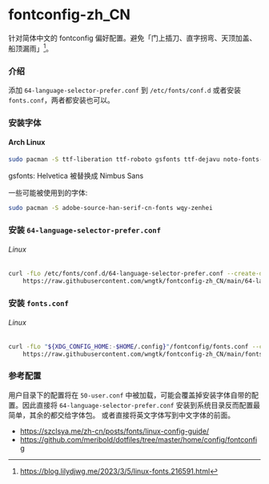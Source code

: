 # fontconfig-zh_CN

针对简体中文的 fontconfig 偏好配置。避免<span lang="ja">「门上插刀、直字拐弯、天顶加盖、船顶漏雨」</span>[^门上插刀]。

[^门上插刀]: https://blog.lilydjwg.me/2023/3/5/linux-fonts.216591.html

### 介绍

添加 `64-language-selector-prefer.conf` 到 `/etc/fonts/conf.d` 或者安装 `fonts.conf`，两者都安装也可以。

### 安装字体

#### Arch Linux
```sh
sudo pacman -S ttf-liberation ttf-roboto gsfonts ttf-dejavu noto-fonts-cjk noto-fonts-emoji adobe-source-code-pro-fonts
```

gsfonts: Helvetica 被替换成 Nimbus Sans

一些可能被使用到的字体:

```sh
sudo pacman -S adobe-source-han-serif-cn-fonts wqy-zenhei
```

### 安装 `64-language-selector-prefer.conf`

###### Linux
```sh
curl -fLo /etc/fonts/conf.d/64-language-selector-prefer.conf --create-dirs \
    https://raw.githubusercontent.com/wngtk/fontconfig-zh_CN/main/64-language-selector-prefer.conf
```

### 安装 `fonts.conf`

###### Linux
```sh
curl -fLo "${XDG_CONFIG_HOME:-$HOME/.config}"/fontconfig/fonts.conf --create-dirs \
    https://raw.githubusercontent.com/wngtk/fontconfig-zh_CN/main/fonts.conf
```

### 参考配置

用户目录下的配置将在 `50-user.conf` 中被加载，可能会覆盖掉安装字体自带的配置。因此直接将 `64-language-selector-prefer.conf` 安装到系统目录反而配置最简单，其余的都交给字体包。
或者直接将英文字体写到中文字体的前面。

- https://szclsya.me/zh-cn/posts/fonts/linux-config-guide/
- https://github.com/meribold/dotfiles/tree/master/home/config/fontconfig
